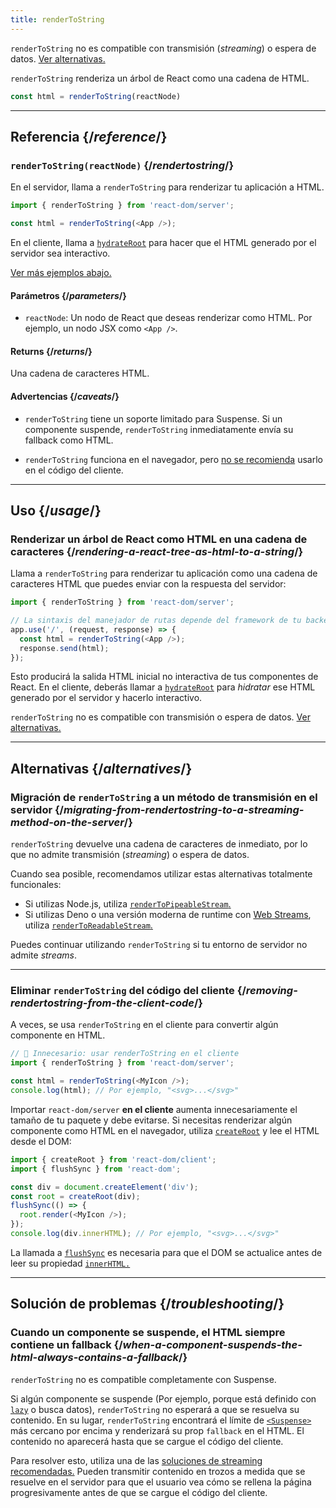 ```yaml
---
title: renderToString
---
```


<Pitfall>

`renderToString` no es compatible con transmisión (*streaming*) o espera de datos. [Ver alternativas.](#alternatives)

</Pitfall>

<Intro>

`renderToString` renderiza un árbol de React como una cadena de HTML.

```js
const html = renderToString(reactNode)
```

</Intro>

<InlineToc />

---

## Referencia {/*reference*/}

### `renderToString(reactNode)` {/*rendertostring*/}

En el servidor, llama a `renderToString` para renderizar tu aplicación a HTML.

```js
import { renderToString } from 'react-dom/server';

const html = renderToString(<App />);
```

En el cliente, llama a [`hydrateRoot`](/reference/react-dom/client/hydrateRoot) para hacer que el HTML generado por el servidor sea interactivo.

[Ver más ejemplos abajo.](#usage)

#### Parámetros {/*parameters*/}

* `reactNode`: Un nodo de React que deseas renderizar como HTML. Por ejemplo, un nodo JSX como `<App />`.

#### Returns {/*returns*/}

Una cadena de caracteres HTML.

#### Advertencias {/*caveats*/}

* `renderToString` tiene un soporte limitado para Suspense. Si un componente suspende, `renderToString` inmediatamente envía su fallback como HTML.

* `renderToString` funciona en el navegador, pero [no se recomienda](#removing-rendertostring-from-the-client-code) usarlo en el código del cliente.

---

## Uso {/*usage*/}

### Renderizar un árbol de React como HTML en una cadena de caracteres {/*rendering-a-react-tree-as-html-to-a-string*/}

Llama a `renderToString` para renderizar tu aplicación como una cadena de caracteres HTML que puedes enviar con la respuesta del servidor:

```js {5-6}
import { renderToString } from 'react-dom/server';

// La sintaxis del manejador de rutas depende del framework de tu backend.
app.use('/', (request, response) => {
  const html = renderToString(<App />);
  response.send(html);
});
```

Esto producirá la salida HTML inicial no interactiva de tus componentes de React. En el cliente, deberás llamar a [`hydrateRoot`](/reference/react-dom/client/hydrateRoot) para *hidratar* ese HTML generado por el servidor y hacerlo interactivo.


<Pitfall>

`renderToString` no es compatible con transmisión o espera de datos. [Ver alternativas.](#alternatives)

</Pitfall>

---

## Alternativas {/*alternatives*/}

### Migración de `renderToString` a un método de transmisión en el servidor {/*migrating-from-rendertostring-to-a-streaming-method-on-the-server*/}

`renderToString` devuelve una cadena de caracteres de inmediato, por lo que no admite transmisión (*streaming*) o espera de datos.

Cuando sea posible, recomendamos utilizar estas alternativas totalmente funcionales:

* Si utilizas Node.js, utiliza [`renderToPipeableStream`.](/reference/react-dom/server/renderToPipeableStream)
* Si utilizas Deno o una versión moderna de runtime con [Web Streams](https://developer.mozilla.org/en-US/docs/Web/API/Streams_API), utiliza [`renderToReadableStream`.](/reference/react-dom/server/renderToReadableStream)

Puedes continuar utilizando `renderToString` si tu entorno de servidor no admite *streams*.

---

### Eliminar `renderToString` del código del cliente {/*removing-rendertostring-from-the-client-code*/}

A veces, se usa `renderToString` en el cliente para convertir algún componente en HTML.

```js {1-2}
// 🚩 Innecesario: usar renderToString en el cliente
import { renderToString } from 'react-dom/server';

const html = renderToString(<MyIcon />);
console.log(html); // Por ejemplo, "<svg>...</svg>"
```

Importar `react-dom/server` **en el cliente**  aumenta innecesariamente el tamaño de tu paquete y debe evitarse.  Si necesitas renderizar algún componente como HTML en el navegador, utiliza [`createRoot`](/reference/react-dom/client/createRoot) y lee el HTML desde el DOM:

```js
import { createRoot } from 'react-dom/client';
import { flushSync } from 'react-dom';

const div = document.createElement('div');
const root = createRoot(div);
flushSync(() => {
  root.render(<MyIcon />);
});
console.log(div.innerHTML); // Por ejemplo, "<svg>...</svg>"
```

La llamada a [`flushSync`](/reference/react-dom/flushSync) es necesaria para que el DOM se actualice antes de leer su propiedad [`innerHTML.`](https://developer.mozilla.org/en-US/docs/Web/API/Element/innerHTML)

---

## Solución de problemas {/*troubleshooting*/}

### Cuando un componente se suspende, el HTML siempre contiene un fallback {/*when-a-component-suspends-the-html-always-contains-a-fallback*/}

`renderToString` no es compatible completamente con Suspense.

Si algún componente se suspende (Por ejemplo, porque está definido con [`lazy`](/reference/react/lazy) o busca datos), `renderToString` no esperará a que se resuelva su contenido. En su lugar, `renderToString` encontrará el límite de [`<Suspense>`](/reference/react/Suspense) más cercano por encima y renderizará su prop `fallback` en el HTML. El contenido no aparecerá hasta que se cargue el código del cliente.

Para resolver esto, utiliza una de las [soluciones de streaming recomendadas.](#migrating-from-rendertostring-to-a-streaming-method-on-the-server) Pueden transmitir contenido en trozos a medida que se resuelve en el servidor para que el usuario vea cómo se rellena la página progresivamente antes de que se cargue el código del cliente.
